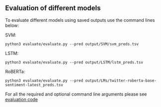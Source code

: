 ## Evaluation of different models

To evaluate different models using saved outputs use the command lines below:

SVM:
```
python3 evaluate/evaluate.py --pred output/SVM/svm_preds.tsv
```
LSTM:
```
python3 evaluate/evaluate.py --pred output/LSTM/lstm_preds.tsv
```
RoBERTa:
```
python3 evaluate/evaluate.py --pred output/LMs/twitter-roberta-base-sentiment-latest_preds.tsv
```

For all the required and optional command line arguments please see [evaluation code](https://github.com/annedadaa/Offensive_Language_Identification/blob/d1ded5ab60bbc45bef3a1312472380c1ef68848d/evaluate/evaluate.py#L13)
